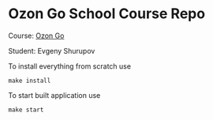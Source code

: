 # Ozon Go School Course Repo

Course: [Ozon Go](https://middle-to-go.github.io/welcome)

Student: Evgeny Shurupov

To install everything from scratch use

``make install``

To start built application use

``make start``